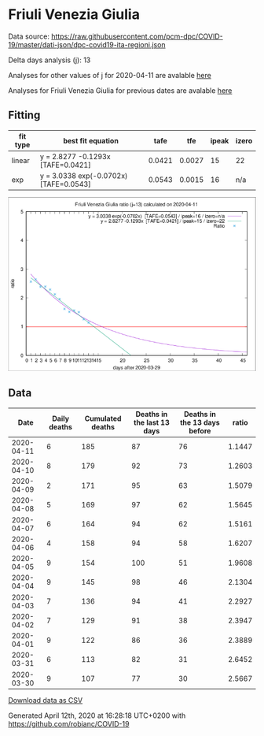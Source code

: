 # Friuli Venezia Giulia

Data source: https://raw.githubusercontent.com/pcm-dpc/COVID-19/master/dati-json/dpc-covid19-ita-regioni.json

Delta days analysis (j): 13

Analyses for other values of j for 2020-04-11 are avalable [here](../README.md)

Analyses for Friuli Venezia Giulia for previous dates are avalable [here](../../README.md)

## Fitting 
|fit type|best fit equation|tafe|tfe|ipeak|izero|
|-------|-----|--------|------|---|---|
|linear|y = 2.8277 -0.1293x  [TAFE=0.0421]|0.0421|0.0027|15|22|
|exp|y = 3.0338 exp(-0.0702x)  [TAFE=0.0543]|0.0543|0.0015|16|n/a|

![Plot](COVID-19_friuli_venezia_giulia_j13_2020-04-11.png)

## Data
|Date|Daily deaths|Cumulated deaths|Deaths in the last 13 days|Deaths in the 13 days before|ratio|
|----|----------|-----------|-------|--------------------|-----|
|2020-04-11|6|185|87|76|1.1447|
|2020-04-10|8|179|92|73|1.2603|
|2020-04-09|2|171|95|63|1.5079|
|2020-04-08|5|169|97|62|1.5645|
|2020-04-07|6|164|94|62|1.5161|
|2020-04-06|4|158|94|58|1.6207|
|2020-04-05|9|154|100|51|1.9608|
|2020-04-04|9|145|98|46|2.1304|
|2020-04-03|7|136|94|41|2.2927|
|2020-04-02|7|129|91|38|2.3947|
|2020-04-01|9|122|86|36|2.3889|
|2020-03-31|6|113|82|31|2.6452|
|2020-03-30|9|107|77|30|2.5667|

[Download data as CSV](COVID-19_friuli_venezia_giulia_j13_2020-04-11.csv)

Generated April 12th, 2020 at 16:28:18 UTC+0200 with https://github.com/robianc/COVID-19
